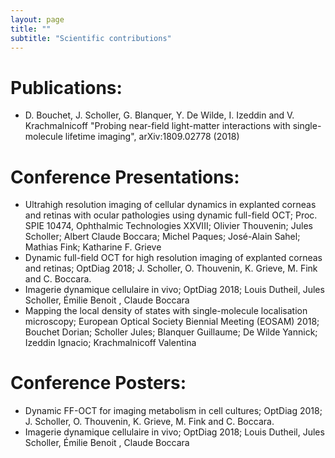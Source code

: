 ```yaml
---
layout: page
title: ""
subtitle: "Scientific contributions"
---
```


# Publications:
- D. Bouchet, J. Scholler, G. Blanquer, Y. De Wilde, I. Izeddin and V. Krachmalnicoff "Probing near-field light-matter interactions with single-molecule lifetime imaging", arXiv:1809.02778 (2018)

# Conference Presentations:
- Ultrahigh resolution imaging of cellular dynamics in explanted corneas and retinas with ocular pathologies using dynamic full-field OCT; Proc. SPIE 10474, Ophthalmic Technologies XXVIII; Olivier Thouvenin; Jules Scholler; Albert Claude Boccara; Michel Paques; José-Alain Sahel; Mathias Fink; Katharine F. Grieve
- Dynamic full-field OCT for high resolution imaging of explanted corneas and retinas; OptDiag 2018; J. Scholler, O. Thouvenin, K. Grieve, M. Fink and C. Boccara.
- Imagerie dynamique cellulaire in vivo; OptDiag 2018; Louis Dutheil, Jules Scholler, Émilie Benoit , Claude Boccara
- Mapping the local density of states with single-molecule localisation microscopy; European Optical Society Biennial Meeting (EOSAM) 2018; Bouchet Dorian; Scholler Jules; Blanquer Guillaume; De Wilde Yannick; Izeddin Ignacio; Krachmalnicoff Valentina

# Conference Posters:
- Dynamic FF-OCT for imaging metabolism in cell cultures; OptDiag 2018; J. Scholler, O. Thouvenin, K. Grieve, M. Fink and C. Boccara.
- Imagerie dynamique cellulaire in vivo; OptDiag 2018; Louis Dutheil, Jules Scholler, Émilie Benoit , Claude Boccara
